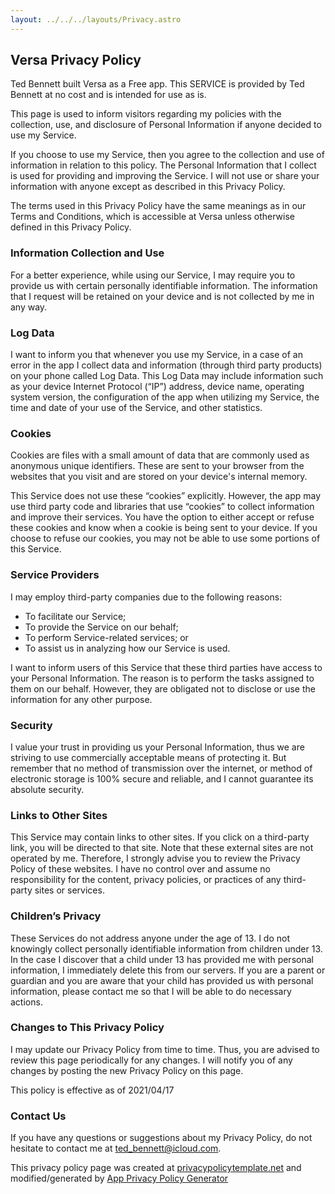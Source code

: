 ```yaml
---
layout: ../../../layouts/Privacy.astro
---
```


## Versa Privacy Policy

Ted Bennett built Versa as a Free app. This SERVICE is provided by Ted
Bennett at no cost and is intended for use as is.

This page is used to inform visitors regarding my
policies with the collection, use, and disclosure of Personal
Information if anyone decided to use my Service.

If you choose to use my Service, then you agree to
the collection and use of information in relation to this
policy. The Personal Information that I collect is
used for providing and improving the Service. I will not use or share your information
with anyone except as described in this Privacy Policy.

The terms used in this Privacy Policy have the same meanings
as in our Terms and Conditions, which is accessible at
Versa unless otherwise defined in this Privacy Policy.

### Information Collection and Use

For a better experience, while using our Service, I
may require you to provide us with certain personally
identifiable information. The information that
I request will be retained on your device and is not collected by me in any way.

### Log Data

I want to inform you that whenever you
use my Service, in a case of an error in the app
I collect data and information (through third party
products) on your phone called Log Data. This Log Data may
include information such as your device Internet Protocol
(“IP”) address, device name, operating system version, the
configuration of the app when utilizing my Service,
the time and date of your use of the Service, and other
statistics.

### Cookies

Cookies are files with a small amount of data that are
commonly used as anonymous unique identifiers. These are sent
to your browser from the websites that you visit and are
stored on your device&apos;s internal memory.

This Service does not use these “cookies” explicitly. However,
the app may use third party code and libraries that use
“cookies” to collect information and improve their services.
You have the option to either accept or refuse these cookies
and know when a cookie is being sent to your device. If you
choose to refuse our cookies, you may not be able to use some
portions of this Service.

### Service Providers

I may employ third-party companies due to the following reasons:

- To facilitate our Service;
- To provide the Service on our behalf;
- To perform Service-related services; or
- To assist us in analyzing how our Service is used.

I want to inform users of this Service
that these third parties have access to your Personal
Information. The reason is to perform the tasks assigned to
them on our behalf. However, they are obligated not to
disclose or use the information for any other purpose.

### Security

I value your trust in providing us your
Personal Information, thus we are striving to use commercially
acceptable means of protecting it. But remember that no method
of transmission over the internet, or method of electronic
storage is 100% secure and reliable, and I cannot
guarantee its absolute security.

### Links to Other Sites

This Service may contain links to other sites. If you click on
a third-party link, you will be directed to that site. Note
that these external sites are not operated by me.
Therefore, I strongly advise you to review the
Privacy Policy of these websites. I have
no control over and assume no responsibility for the content,
privacy policies, or practices of any third-party sites or
services.

### Children’s Privacy

These Services do not address anyone under the age of 13.
I do not knowingly collect personally
identifiable information from children under 13. In the case
I discover that a child under 13 has provided
me with personal information, I immediately
delete this from our servers. If you are a parent or guardian
and you are aware that your child has provided us with
personal information, please contact me so that
I will be able to do necessary actions.

### Changes to This Privacy Policy

I may update our Privacy Policy from
time to time. Thus, you are advised to review this page
periodically for any changes. I will
notify you of any changes by posting the new Privacy Policy on
this page.

This policy is effective as of 2021/04/17

### Contact Us

If you have any questions or suggestions about my
Privacy Policy, do not hesitate to contact me at
[ted_bennett@icloud.com](mailto:ted_bennett@icloud.com").

This privacy policy page was created at
[privacypolicytemplate.net](https://privacypolicytemplate.net) and modified/generated by
[App Privacy Policy Generator](https://app-privacy-policy-generator.firebaseapp.com/)
